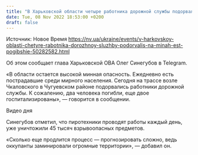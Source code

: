 ```yaml
---
title: "В Харьковской области четыре работника дорожной службы подорвались на минах, есть погибшие"
date: Tue, 08 Nov 2022 18:53:00 +0200
draft: false
---
```

Источник: Новое Время https://nv.ua/ukraine/events/v-harkovskoy-oblasti-chetyre-rabotnika-dorozhnoy-sluzhby-podorvalis-na-minah-est-pogibshie-50282582.html


Об этом сообщает глава Харьковской ОВА Олег Синегубов в Telegram.

«В области остается высокой минная опасность. Ежедневно есть пострадавшие среди мирного населения. Сегодня на трассе возле Чкаловского в Чугуевском районе подорвались работники дорожной службы. К сожалению, два человека погибли, еще двое госпитализированы», — говорится в сообщении.

 Видео дня   

Синегубов отметил, что пиротехники проводят работы каждый день, уже уничтожили 45 тысяч взрывоопасных предметов.

 «Сколько еще продлится процесс — прогнозировать сложно, ведь оккупанты заминировали огромные территории», — добавил он.
